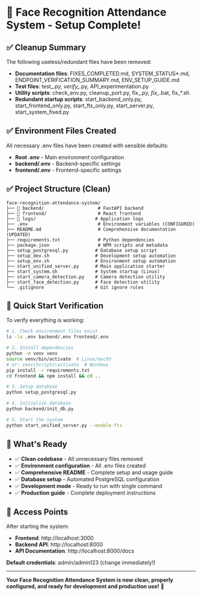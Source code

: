 # 🎉 Face Recognition Attendance System - Setup Complete!

## ✅ Cleanup Summary

The following useless/redundant files have been removed:
- **Documentation files**: FIXES_COMPLETED.md, SYSTEM_STATUS*.md, ENDPOINT_VERIFICATION_SUMMARY.md, ENV_SETUP_GUIDE.md
- **Test files**: test_*.py, verify_*.py, API_experimentation.py
- **Utility scripts**: check_env.py, cleanup_port.py, fix_*.py, fix_*.bat, fix_*.sh
- **Redundant startup scripts**: start_backend_only.py, start_frontend_only.py, start_fts_only.py, start_server.py, start_system_fixed.py

## ✅ Environment Files Created

All necessary .env files have been created with sensible defaults:
- **Root .env** - Main environment configuration
- **backend/.env** - Backend-specific settings
- **frontend/.env** - Frontend-specific settings

## ✅ Project Structure (Clean)

```
face-recognition-attendance-system/
├── 📂 backend/                    # FastAPI backend
├── 📂 frontend/                   # React frontend
├── 📂 logs/                      # Application logs
├── .env                          # Environment variables (CONFIGURED)
├── README.md                     # Comprehensive documentation (UPDATED)
├── requirements.txt              # Python dependencies
├── package.json                  # NPM scripts and metadata
├── setup_postgresql.py          # Database setup script
├── setup_dev.sh                 # Development setup automation
├── setup_env.sh                 # Environment setup automation
├── start_unified_server.py      # Main application starter
├── start_system.sh              # System startup (Linux)
├── start_camera_detection.py    # Camera detection utility
├── start_face_detection.py      # Face detection utility
└── .gitignore                   # Git ignore rules
```

## 🚀 Quick Start Verification

To verify everything is working:

```bash
# 1. Check environment files exist
ls -la .env backend/.env frontend/.env

# 2. Install dependencies
python -m venv venv
source venv/bin/activate  # Linux/macOS
# or: venv\Scripts\activate  # Windows
pip install -r requirements.txt
cd frontend && npm install && cd ..

# 3. Setup database
python setup_postgresql.py

# 4. Initialize database
python backend/init_db.py

# 5. Start the system
python start_unified_server.py --enable-fts
```

## 🎯 What's Ready

- ✅ **Clean codebase** - All unnecessary files removed
- ✅ **Environment configuration** - All .env files created
- ✅ **Comprehensive README** - Complete setup and usage guide
- ✅ **Database setup** - Automated PostgreSQL configuration
- ✅ **Development mode** - Ready to run with single command
- ✅ **Production guide** - Complete deployment instructions

## 🔗 Access Points

After starting the system:
- **Frontend**: http://localhost:3000
- **Backend API**: http://localhost:8000
- **API Documentation**: http://localhost:8000/docs

**Default credentials**: admin/admin123 (change immediately!)

---

**Your Face Recognition Attendance System is now clean, properly configured, and ready for development and production use!** 🎉
